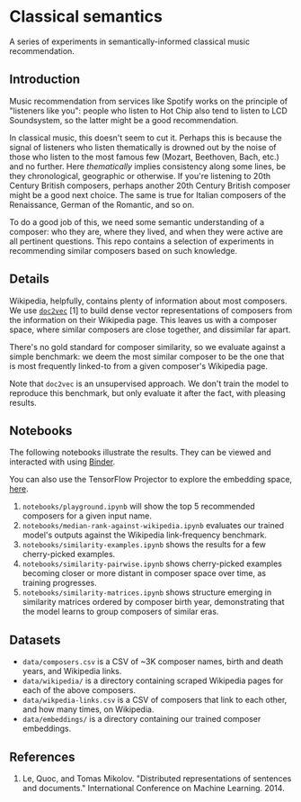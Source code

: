 # Classical semantics

A series of experiments in semantically-informed classical music
recommendation.

## Introduction
Music recommendation from services like Spotify works on the principle of
"listeners like you": people who listen to Hot Chip also tend to listen to LCD
Soundsystem, so the latter might be a good recommendation.

In classical music, this doesn't seem to cut it. Perhaps this is because the
signal of listeners who listen thematically is drowned out by the noise of
those who listen to the most famous few (Mozart, Beethoven, Bach, etc.) and no
further. Here *thematically* implies consistency along some lines, be they
chronological, geographic or otherwise. If you're listening to 20th Century
British composers, perhaps another 20th Century British composer might be a
good next choice. The same is true for Italian composers of the Renaissance,
German of the Romantic, and so on. 

To do a good job of this, we need some semantic understanding of a
composer: who they are, where they lived, and when they were active
are all pertinent questions. This repo contains a selection of
experiments in recommending similar composers based on such knowledge.

## Details
Wikipedia, helpfully, contains plenty of information about most composers. We
use [`doc2vec`](https://github.com/samueljamesbell/doc2vec) [1] to build
dense vector representations of composers from the information on their Wikipedia
page. This leaves us with a composer space, where similar composers are close
together, and dissimilar far apart.

There's no gold standard for composer similarity, so we evaluate against a
simple benchmark: we deem the most similar composer to be the one that is most
frequently linked-to from a given composer's Wikipedia page.

Note that `doc2vec` is an unsupervised approach. We don't train the model to
reproduce this benchmark, but only evaluate it after the fact, with pleasing
results.

## Notebooks
The following notebooks illustrate the results. They can be viewed and interacted with using [Binder](https://mybinder.org/v2/gh/samueljamesbell/classical-semantics/master).

You can also use the TensorFlow Projector to explore the embedding space,
[here](https://projector.tensorflow.org/?config=https://raw.githubusercontent.com/samueljamesbell/classical-semantics/master/projector_config.json).

1. `notebooks/playground.ipynb` will show the top 5 recommended composers for a
   given input name.
2. `notebooks/median-rank-against-wikipedia.ipynb` evaluates our trained
   model's outputs against the Wikipedia link-frequency benchmark.
4. `notebooks/similarity-examples.ipynb` shows the results for a few
   cherry-picked examples.
3. `notebooks/similarity-pairwise.ipynb` shows cherry-picked examples
   becoming closer or more distant in composer space over time, as training
   progresses.
4. `notebooks/similarity-matrices.ipynb` shows structure emerging in similarity
   matrices ordered by composer birth year, demonstrating that the model learns
   to group composers of similar eras.

## Datasets
* `data/composers.csv` is a CSV of ~3K composer names, birth and death years,
  and Wikipedia links.
* `data/wikipedia/` is a directory containing scraped Wikipedia pages for each
  of the above composers.
* `data/wikpedia-links.csv` is a CSV of composers that link to each other, and
  how many times, on Wikipedia.
* `data/embeddings/` is a directory containing our trained composer embeddings.

## References
1. Le, Quoc, and Tomas Mikolov. "Distributed representations of sentences and
   documents." International Conference on Machine Learning. 2014.
